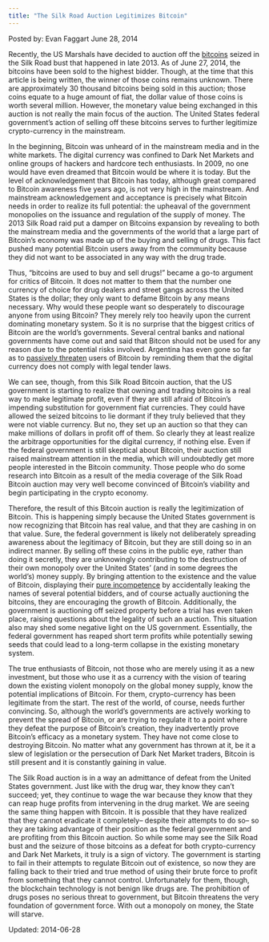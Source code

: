 ```yaml
---
title: "The Silk Road Auction Legitimizes Bitcoin"
---
```


Posted by: Evan Faggart
<span>June 28, 2014</span>
    
<p>Recently, the US Marshals have decided to auction off the <a href="tag/bitcoin/">bitcoins</a> seized in the Silk Road bust that happened in late 2013. As of June 27, 2014, the bitcoins have been sold to the highest bidder. Though, at the time that this article is being written, the winner of those coins remains unknown. There are approximately 30 thousand bitcoins being sold in this auction; those coins equate to a huge amount of fiat, the dollar value of those coins is worth several million. However, the monetary value being exchanged in this auction is not really the main focus of the auction. The United States federal government&#8217;s action of selling off these bitcoins serves to further legitimize crypto-currency in the mainstream.</p>
<p>In the beginning, Bitcoin was unheard of in the mainstream media and in the white markets. The digital currency was confined to Dark Net Markets and online groups of hackers and hardcore tech enthusiasts. In 2009, no one would have even dreamed that Bitcoin would be where it is today. But the level of acknowledgement that Bitcoin has today, although great compared to Bitcoin awareness five years ago, is not very high in the mainstream. And mainstream acknowledgement and acceptance is precisely what Bitcoin needs in order to realize its full potential: the upheaval of the government monopolies on the issuance and regulation of the supply of money. The 2013 Silk Road raid put a damper on Bitcoins expansion by revealing to both the mainstream media and the governments of the world that a large part of Bitcoin&#8217;s economy was made up of the buying and selling of drugs. This fact pushed many potential Bitcoin users away from the community because they did not want to be associated in any way with the drug trade.</p>
<p>Thus, “bitcoins are used to buy and sell drugs!” became a go-to argument for critics of Bitcoin. It does not matter to them that the number one currency of choice for drug dealers and street gangs across the United States is the dollar; they only want to defame Bitcoin by any means necessary. Why would these people want so desperately to discourage anyone from using Bitcoin? They merely rely too heavily upon the current dominating monetary system. So it is no surprise that the biggest critics of Bitcoin are the world&#8217;s governments. Several central banks and national governments have come out and said that Bitcon should not be used for any reason due to the potential risks involved. Argentina has even gone so far as to <a href="http://coinbrief.net/argentinian-bank-afraid-bitcoin/">passively threaten</a> users of Bitcoin by reminding them that the digital currency does not comply with legal tender laws.</p>
<p>We can see, though, from this Silk Road Bitcoin auction, that the US government is starting to realize that owning and trading bitcoins is a real way to make legitimate profit, even if they are still afraid of Bitcoin&#8217;s impending substitution for government fiat currencies. They could have allowed the seized bitcoins to lie dormant if they truly believed that they were not viable currency. But no, they set up an auction so that they can make millions of dollars in profit off of them. So clearly they at least realize the arbitrage opportunities for the digital currency, if nothing else. Even if the federal government is still skeptical about Bitcoin, their auction still raised mainstream attention in the media, which will undoubtedly get more people interested in the Bitcoin community. Those people who do some research into Bitcoin as a result of the media coverage of the Silk Road Bitcoin auction may very well become convinced of Bitcoin&#8217;s viability and begin participating in the crypto economy.</p>
<p>Therefore, the result of this Bitcoin auction is really the legitimization of Bitcoin. This is happening simply because the United States government is now recognizing that Bitcoin has real value, and that they are cashing in on that value. Sure, the federal government is likely not deliberately spreading awareness about the legitimacy of Bitcoin, but they are still doing so in an indirect manner. By selling off these coins in the public eye, rather than doing it secretly, they are unknowingly contributing to the destruction of their own monopoly over the United States&#8217; (and in some degrees the world&#8217;s) money supply. By bringing attention to the existence and the value of Bitcoin, displaying their <a href="https://g-i-r.github.io/deepdotweb/2014/06/18/list-silk-road-bitcoin-bidders-leaked-us-marshals/">pure incompetence</a> by accidentally leaking the names of several potential bidders, and of course actually auctioning the bitcoins, they are encouraging the growth of Bitcoin. Additionally, the government is auctioning off seized property before a trial has even taken place, raising questions about the legality of such an auction. This situation also may shed some negative light on the US government. Essentially, the federal government has reaped short term profits while potentially sewing seeds that could lead to a long-term collapse in the existing monetary system.</p>
<p>The true enthusiasts of Bitcoin, not those who are merely using it as a new investment, but those who use it as a currency with the vision of tearing down the existing violent monopoly on the global money supply, know the potential implications of Bitcoin. For them, crypto-currency has been legitimate from the start. The rest of the world, of course, needs further convincing. So, although the world&#8217;s governments are actively working to prevent the spread of Bitcoin, or are trying to regulate it to a point where they defeat the purpose of Bitcoin&#8217;s creation, they inadvertently prove Bitcoin&#8217;s efficacy as a monetary system. They have not come close to destroying Bitcoin. No matter what any government has thrown at it, be it a slew of legislation or the persecution of Dark Net Market traders, Bitcoin is still present and it is constantly gaining in value.</p>
<p>The Silk Road auction is in a way an admittance of defeat from the United States government. Just like with the drug war, they know they can&#8217;t succeed; yet, they continue to wage the war because they know that they can reap huge profits from intervening in the drug market. We are seeing the same thing happen with Bitcoin. It is possible that they have realized that they cannot eradicate it completely&#8211; despite their attempts to do so&#8211; so they are taking advantage of their position as the federal government and are profiting from this Bitcoin auction. So while some may see the Silk Road bust and the seizure of those bitcoins as a defeat for both crypto-currency and Dark Net Markets, it truly is a sign of victory. The government is starting to fail in their attempts to regulate Bitcoin out of existence, so now they are falling back to their tried and true method of using their brute force to profit from something that they cannot control. Unfortunately for them, though, the blockchain technology is not benign like drugs are. The prohibition of drugs poses no serious threat to government, but Bitcoin threatens the very foundation of government force. With out a monopoly on money, the State will starve.</p>

Updated: 2014-06-28
